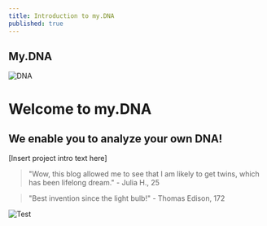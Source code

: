 ```yaml
---
title: Introduction to my.DNA
published: true
---
```

## My.DNA
![DNA](/emerald/img/dna.PNG)

# Welcome to my.DNA

##  We enable you to analyze your own DNA!

[Insert project intro text here]


> "Wow, this blog allowed me to see that I am likely to get twins, which has been lifelong dream." - Julia H., 25

> "Best invention since the light bulb!" - Thomas Edison, 172


![Test](/emerald/img/img-test.png "Test")
